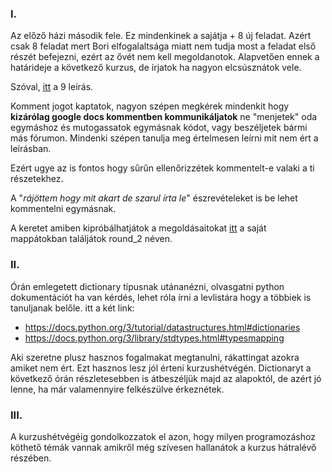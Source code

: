 ### I.
Az előző házi második fele. Ez mindenkinek a sajátja + 8 új feladat.
Azért csak 8 feladat mert Bori elfogalaltsága miatt nem tudja most a feladat első részét befejezni, ezért az ővét nem kell megoldanotok.
Alapvetően ennek a határideje a következő kurzus, de írjatok ha nagyon elcsúsznátok vele. 

Szóval, 
[itt](https://docs.google.com/document/d/1l9izyiM25OkM2xe42XEgjUZDtVgn7IPD8196mnjkgqc/edit?usp=sharing) 
a 9 leírás.

Komment jogot kaptatok, nagyon szépen megkérek mindenkit hogy 
**kizárólag google docs kommentben kommunikáljatok**
ne "menjetek" oda egymáshoz és mutogassatok egymásnak kódot, 
vagy beszéljetek bármi más fórumon.
Mindenki szépen tanulja meg értelmesen leírni mit nem ért a leírásban.

Ezért ugye az is fontos hogy sűrűn ellenőrizzétek kommentelt-e 
valaki a ti részetekhez.

A "_rájöttem hogy mit akart de szarul írta le_" 
észrevételeket is be lehet kommentelni egymásnak.

A keretet amiben kipróbálhatjátok a megoldásaitokat
[itt](https://rajk.uni-corvinus.hu:8888/user/rajkjupyter/tree/notebooks/prog1-2020s/members)
a saját mappátokban találjátok round_2 néven.

### II.

Órán emlegetett dictionary típusnak utánanézni, olvasgatni python dokumentációt
ha van kérdés, lehet róla írni a levlistára hogy a többiek is tanuljanak belőle. 
itt a két link:
- https://docs.python.org/3/tutorial/datastructures.html#dictionaries
- https://docs.python.org/3/library/stdtypes.html#typesmapping

Aki szeretne plusz hasznos fogalmakat megtanulni, rákattingat azokra amiket nem ért.
Ezt hasznos lesz jól érteni kurzushétvégén. Dictionaryt a következő órán részletesebben is átbeszéljük majd az alapoktól, 
de azért jó lenne, ha már valamennyire felkészülve érkeznétek.

### III.

A kurzushétvégéig gondolkozzatok el azon, hogy milyen programozáshoz köthető témák vannak amikről még szívesen 
hallanátok a kurzus hátralévő részében.



